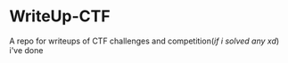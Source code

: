 # WriteUp-CTF
A repo for writeups of CTF challenges and competition(_if i solved any xd_) i've done
